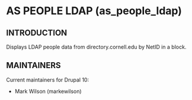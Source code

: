 # AS PEOPLE LDAP (as_people_ldap)

## INTRODUCTION

Displays LDAP people data from directory.cornell.edu by NetID in a block.

## MAINTAINERS

Current maintainers for Drupal 10:

- Mark Wilson (markewilson)
